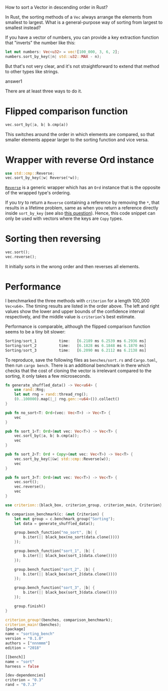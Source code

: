 How to sort a Vector in descending order in Rust?

In Rust, the sorting methods of a `Vec` always arrange the elements from smallest to largest. What is a general-purpose way of sorting from largest to smallest instead?

If you have a vector of numbers, you can provide a key extraction function that "inverts" the number like this:

```rust
let mut numbers: Vec<u32> = vec![100_000, 3, 6, 2];
numbers.sort_by_key(|n| std::u32::MAX - n);
```

But that's not very clear, and it's not straightforward to extend that method to other types like strings.

answer1

There are at least three ways to do it.

# Flipped comparison function

```rust
vec.sort_by(|a, b| b.cmp(a))
```

This switches around the order in which elements are compared, so that smaller elements appear larger to the sorting function and vice versa.

# Wrapper with reverse Ord instance

```rust
use std::cmp::Reverse;
vec.sort_by_key(|w| Reverse(*w));
```

[`Reverse`](https://doc.rust-lang.org/std/cmp/struct.Reverse.html) is a generic wrapper which has an `Ord` instance that is the opposite of the wrapped type's ordering.

If you try to return a `Reverse` containing a reference by removing the `*`, that results in a lifetime problem, same as when you return a reference directly inside `sort_by_key` (see also [this question](https://stackoverflow.com/questions/47121985/why-cant-i-use-a-key-function-that-returns-a-reference-when-sorting-a-vector-wi)). Hence, this code snippet can only be used with vectors where the keys are `Copy` types.

# Sorting then reversing

```rust
vec.sort();
vec.reverse();
```

It initially sorts in the wrong order and then reverses all elements.

# Performance

I benchmarked the three methods with `criterion` for a length 100_000 `Vec<u64>`. The timing results are listed in the order above. The left and right values show the lower and upper bounds of the confidence interval respectively, and the middle value is `criterion`'s best estimate.

Performance is comparable, although the flipped comparison function seems to be a tiny bit slower:

```rust
Sorting/sort_1          time:   [6.2189 ms 6.2539 ms 6.2936 ms]
Sorting/sort_2          time:   [6.1828 ms 6.1848 ms 6.1870 ms]
Sorting/sort_3          time:   [6.2090 ms 6.2112 ms 6.2138 ms]
```

To reproduce, save the following files as `benches/sort.rs` and `Cargo.toml`, then run `cargo bench`. There is an additional benchmark in there which checks that the cost of cloning the vector is irrelevant compared to the sorting, it only takes a few microseconds.

```rust
fn generate_shuffled_data() -> Vec<u64> {
    use rand::Rng;
    let mut rng = rand::thread_rng();
    (0..100000).map(|_| rng.gen::<u64>()).collect()
}

pub fn no_sort<T: Ord>(vec: Vec<T>) -> Vec<T> {
    vec
}

pub fn sort_1<T: Ord>(mut vec: Vec<T>) -> Vec<T> {
    vec.sort_by(|a, b| b.cmp(a));
    vec
}

pub fn sort_2<T: Ord + Copy>(mut vec: Vec<T>) -> Vec<T> {
    vec.sort_by_key(|&w| std::cmp::Reverse(w));
    vec
}

pub fn sort_3<T: Ord>(mut vec: Vec<T>) -> Vec<T> {
    vec.sort();
    vec.reverse();
    vec
}

use criterion::{black_box, criterion_group, criterion_main, Criterion};

fn comparison_benchmark(c: &mut Criterion) {
    let mut group = c.benchmark_group("Sorting");
    let data = generate_shuffled_data();

    group.bench_function("no_sort", |b| {
        b.iter(|| black_box(no_sort(data.clone())))
    });

    group.bench_function("sort_1", |b| {
        b.iter(|| black_box(sort_1(data.clone())))
    });

    group.bench_function("sort_2", |b| {
        b.iter(|| black_box(sort_2(data.clone())))
    });

    group.bench_function("sort_3", |b| {
        b.iter(|| black_box(sort_3(data.clone())))
    });

    group.finish()
}

criterion_group!(benches, comparison_benchmark);
criterion_main!(benches);
[package]
name = "sorting_bench"
version = "0.1.0"
authors = ["nnnmmm"]
edition = "2018"

[[bench]]
name = "sort"
harness = false

[dev-dependencies]
criterion = "0.3"
rand = "0.7.3"
```


